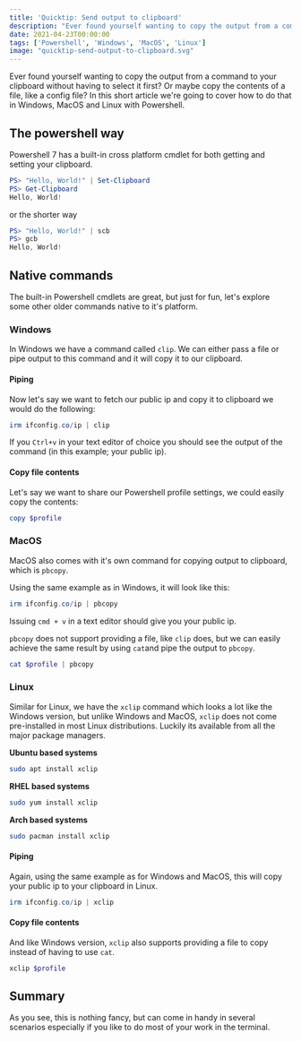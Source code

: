 ```yaml
---
title: 'Quicktip: Send output to clipboard'
description: "Ever found yourself wanting to copy the output from a command to your clipboard without having to select it first? Or maybe copy the contents of a file, like a config file? In this short article we're going to cover how to do that in Windows, MacOS and Linux with Powershell."
date: 2021-04-23T00:00:00
tags: ['Powershell', 'Windows', 'MacOS', 'Linux']
image: "quicktip-send-output-to-clipboard.svg"
---
```


Ever found yourself wanting to copy the output from a command to your clipboard without having to select it first? Or maybe copy the contents of a file, like a config file? In this short article we're going to cover how to do that in Windows, MacOS and Linux with Powershell.

## The powershell way

Powershell 7 has a built-in cross platform cmdlet for both getting and setting your clipboard.

```powershell
PS> "Hello, World!" | Set-Clipboard
PS> Get-Clipboard
Hello, World!
```

or the shorter way

```powershell
PS> "Hello, World!" | scb
PS> gcb
Hello, World!
```

## Native commands

The built-in Powershell cmdlets are great, but just for fun, let's explore some other older commands native to it's platform.

### Windows

In Windows we have a command called `clip`. We can either pass a file or pipe output to this command and it will copy it to our clipboard.

#### Piping

Now let's say we want to fetch our public ip and copy it to clipboard we would do the following:

```powershell
irm ifconfig.co/ip | clip
```

If you `Ctrl+v` in your text editor of choice you should see the output of the command (in this example; your public ip).

#### Copy file contents

Let's say we want to share our Powershell profile settings, we could easily copy the contents:

```powershell
copy $profile
```

### MacOS

MacOS also comes with it's own command for copying output to clipboard, which is `pbcopy`.

Using the same example as in Windows, it will look like this:

```powershell
irm ifconfig.co/ip | pbcopy
```

Issuing `cmd + v` in a text editor should give you your public ip.

`pbcopy` does not support providing a file, like `clip` does, but we can easily achieve the same result by using `cat`and pipe the output to `pbcopy`.

```powershell
cat $profile | pbcopy
```

### Linux

Similar for Linux, we have the `xclip` command which looks a lot like the Windows version, but unlike Windows and MacOS, `xclip` does not come pre-installed in most Linux distributions. Luckily its available from all the major package managers.

**Ubuntu based systems**

```bash
sudo apt install xclip
```

**RHEL based systems**

```bash
sudo yum install xclip
```

**Arch based systems**

```bash
sudo pacman install xclip
```

#### Piping

Again, using the same example as for Windows and MacOS, this will copy your public ip to your clipboard in Linux.

```powershell
irm ifconfig.co/ip | xclip
```

#### Copy file contents

And like Windows version, `xclip` also supports providing a file to copy instead of having to use `cat`.

```powershell
xclip $profile
```

## Summary

As you see, this is nothing fancy, but can come in handy in several scenarios especially if you like to do most of your work in the terminal.
